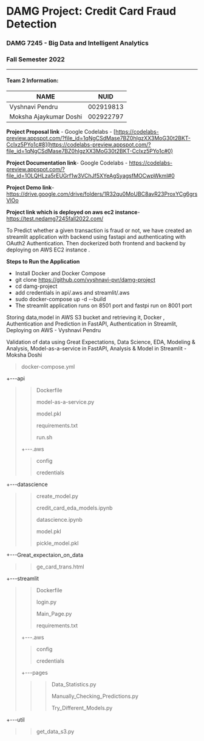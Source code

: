 # DAMG Project:  Credit Card Fraud Detection


### DAMG 7245 - Big Data and Intelligent Analytics 
### Fall Semester 2022
---------------------------------------------------------------------------------------------------------------------------------------------


#### Team 2  Information:

| NAME                  |     NUID        |
|-----------------------|-----------------|
| Vyshnavi Pendru       |   002919813     |
| Moksha Ajaykumar Doshi|   002922797     |


**Project Proposal link** - 
Google Codelabs - [https://codelabs-preview.appspot.com/?file_id=1qNgCSdMase7BZ0hIgzXX3MoG30t2BKT-CcIxz5PYo1c#8](https://codelabs-preview.appspot.com/?file_id=1qNgCSdMase7BZ0hIgzXX3MoG30t2BKT-CcIxz5PYo1c#0)

**Project Documentation link**- 
Google Codelabs - https://codelabs-preview.appspot.com/?file_id=1OLQHLza5rEUGrf1w3VChJf5XYeAgSyagsfMOCwpWkmI#0

**Project Demo link**- https://drive.google.com/drive/folders/1R32qu0MoUBC8avR23ProxYCg6grsVlOo

**Project link which is deployed on aws ec2 instance**-https://test.nedamg7245fall2022.com/

To Predict whether a given transaction is fraud or not, we have created an streamlit application with backend using fastapi and authenticating with OAuth2 Authentication. Then dockerized both frontend and backend by deploying on AWS EC2 instance .

**Steps to Run the Application**

- Install Docker and Docker Compose
- git clone https://github.com/vyshnavi-pvr/damg-project
- cd damg-project
- add credentials in api/.aws and streamlit/.aws
- sudo docker-compose up -d --build
- The streamlit application runs on 8501 port and fastpi run on 8001 port



Storing data,model in AWS S3 bucket and retrieving it, Docker , Authentication and Prediction in FastAPI, Authentication in Streamlit, Deploying on AWS - Vyshnavi Pendru

Validation of data using Great Expectations, Data Science, EDA, Modeling & Analysis, Model-as-a-service in FastAPI, Analysis & Model in Streamlit - Moksha Doshi

>   docker-compose.yml
>   
+---api
>   >   
>   >   Dockerfile
>   >   
>   >   model-as-a-service.py
>   >   
>   >   model.pkl
>   >   
>   >   requirements.txt
>   >   
>   >   run.sh
>   >   
>   +---.aws
>   >   
>   >    config
>   >   
>   >    credentials
>   >       
+---datascience
>   >   
>   >   create_model.py
>   >   
>   >   credit_card_eda_models.ipynb
>   >   
>   >   datascience.ipynb
>   >   
>   >   model.pkl
>   >   
>   >   pickle_model.pkl
>   >   
+---Great_expectaion_on_data
>   >   
>   >   ge_card_trans.html
>   >       
+---streamlit
>   >   
>   >   Dockerfile
>   >   
>   >   login.py
>   >   
>   >   Main_Page.py
>   >   
>   >   requirements.txt
>   >   
>   +---.aws
>   >    config
>   >   
>   >    credentials
>   >       
>   +---pages
>   >   >   Data_Statistics.py
>   >   >       
>   >   >  Manually_Checking_Predictions.py
>   >   >  
>   >   >   Try_Different_Models.py
>   >   >        
+---util
>   >    get_data_s3.py
        
